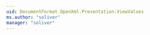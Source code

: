 ```yaml
---
uid: DocumentFormat.OpenXml.Presentation.ViewValues
ms.author: "soliver"
manager: "soliver"
---
```

